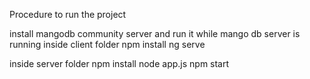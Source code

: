 Procedure to run the project

install mangodb community server and run it
while mango db server is running
inside client folder
npm install
ng serve

inside server folder
npm install
node app.js
npm start

